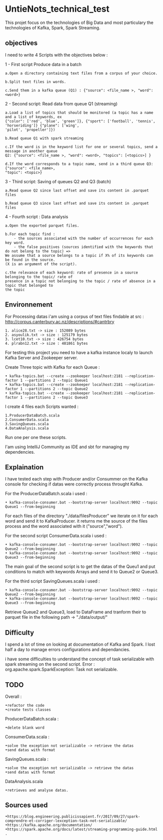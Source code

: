 
# UntieNots_technical_test

This projet focus on the technologies of Big Data and most particulary the technologies of Kafka, Spark, Spark Streaming.

## objectives

I need to write 4 Scripts with the objectives below :

1 - First script Produce data in a batch

	a.Open a directory containing text files from a corpus of your choice.

	b.Split text files in words.
	
	c.Send them in a kafka queue (Q1) : {"source": <file_name >, "word": <word>}
	
2 - Second script: Read data from queue Q1 (streaming)

	a.Load a list of topics that should be monitored (a topic has a name and a list of keywords, ex
	{"color": ['red', 'blue', 'green']}, {"sport": ['football', 'tennis', 'horseriding']} {"plane": ['wing',
	'pilot', 'propeller']})
	
	b.Read queue Q1 with spark streaming

	c.If the word is in the keyword list for one or several topics, send a message in another queue
	Q2: {"source": <file_name >, "word": <word>, "topics": [<topics>] }
	
	d.If the word corresponds to a topic name, send in a third queue Q3: {"source": <file_name>,
	"topic": <topic>}
	
3 - Third script: Saving of queues Q2 and Q3 (batch)

	a.Read queue Q2 since last offset and save its content in .parquet files

	b.Read queue Q3 since last offset and save its content in .parquet files
	
4 - Fourth script : Data analysis

	a.Open the exported parquet files.

	b.For each topic find :
		- the sources associated with the number of occurrences for each key word.
		- the false positives (sources identified with the keywords that do not belong to the topic) =>
	We assume that a source belongs to a topic if X% of its keywords can be found in the source.
	(X is an argument of the script).

	c.the relevance of each keyword: rate of presence in a source belonging to the topic/ rate of
	presence in a topic not belonging to the topic / rate of absence in a topic that belonged to
	the topic

## Environnement

For Processing datas i'am using a corpus of text files findable at src : http://corpus.canterbury.ac.nz/descriptions/#cantrbry

	1. alice28.txt -> size : 152089 bytes
	2. asyoulik.txt -> size : 125179 bytes
	3. lcet10.txt -> size : 426754 bytes
	4. plrabn12.txt -> size : 481861 bytes

For testing this project you need to have a kafka instance localy to launch Kafka Server and Zookeeper server.

Create Three topic with Kafka for each Queue :

	• kafka-topics.bat --create --zookeeper localhost:2181 --replication-factor 1 --partitions 2 --topic Queue1
	• kafka-topics.bat --create --zookeeper localhost:2181 --replication-factor 1 --partitions 2 --topic Queue2
	• kafka-topics.bat --create --zookeeper localhost:2181 --replication-factor 1 --partitions 2 --topic Queue3

I create 4 files each Scripts wanted :

	1.ProducerDataBatch.scala
	2.ConsumerData.scala
	3.SavingQueues.scala
	4.DataAnalysis.scala
	
Run one per one these scripts.

I'am using IntelliJ Community as IDE and sbt for managing my dependencies.

## Explaination

I have tested each step with Producer and/or Consummer on the Kafka console for checking if datas were correctly process throught Kafka.

For the ProducerDataBatch.scala i used :

	• kafka-console-consumer.bat --bootstrap-server localhost:9092 --topic Queue1 --from-beginning

For each files of the directory "./data/filesProducer" we iterate on it for each word and send it to KafkaProducer.
it returns me the source of the files process and the word associated with it ("source","word").

For the second script ConsumerData.scala i used :

	• kafka-console-consumer.bat --bootstrap-server localhost:9092 --topic Queue2 --from-beginning
	• kafka-console-consumer.bat --bootstrap-server localhost:9092 --topic Queue3 --from-beginning
	
The main goal of the second script is to get the datas of the Queu1 and put conditions to match with keywords Arrays and send it to Queue2 or Queue3.

For the third script SavingQueues.scala i used :

	• kafka-console-consumer.bat --bootstrap-server localhost:9092 --topic Queue2 --from-beginning
	• kafka-console-consumer.bat --bootstrap-server localhost:9092 --topic Queue3 --from-beginning
	
Retrieve Queue2 and Queue3, load  to DataFrame and tranform their to parquet file in the following path -> 
"./data/output/"
	
## Difficulty

I spend a lot of time on looking at documentation of Kafka and Spark.
I lost half a day to manage errors configurations and dependancies.

i have some difficulties to understand the concept of task serializable with spark streaming on the second script.
Error : org.apache.spark.SparkException: Task not serializable.
	
## TODO
	
Overall : 
	
	•refactor the code
	•create tests classes
	

ProducerDataBatch.scala :
	
	•delete blank word

ConsumerData.scala :
	
	•solve the exception not serializable -> retrieve the datas
	•send datas with format
	
SavingQueues.scala :
	
	•solve the exception not serializable -> retrieve the datas
	•send datas with format
	
DataAnalysis.scala

	•retrieves and analyse datas.

## Sources used

	•https://blog.engineering.publicissapient.fr/2017/09/27/spark-comprendre-et-corriger-lexception-task-not-serializable/
	•https://kafka.apache.org/documentation/
	•https://spark.apache.org/docs/latest/streaming-programming-guide.html
	.



